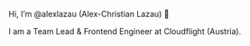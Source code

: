 Hi, I’m @alexlazau (Alex-Christian Lazau) 👋

I am a Team Lead & Frontend Engineer at Cloudflight (Austria).
